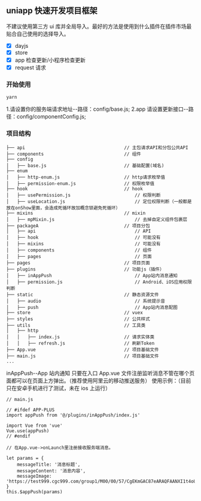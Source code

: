 ## uniapp 快速开发项目框架

不建议使用第三方 ui 库并全局导入。最好的方法是使用到什么插件在插件市场最贴合自己使用的选择导入。

-   [x] dayjs
-   [x] store
-   [x] app 检查更新/小程序检查更新
-   [x] request 请求

### 开始使用

`yarn`

1.请设置你的服务端请求地址--路径：config/base.js;
2.app 请设置更新接口--路径：config/componentConfig.js;

### 项目结构

```
├── api  									// 主包请求API和分包公共API
├── components                             	// 组件
├── config
│   ├── base.js                        	    // 基础配置(域名)
├── enum
│   ├── http-enum.js                        // http请求枚举值
│   ├── permission-enum.js                  // 权限枚举值
├── hook  									// hook
│   ├── usePermission.js                        // 权限判断
│   ├── useLocation.js                          // 定位权限判断（一般都是放在onShow里面，会造成死循环故加概念锁避免死循环）
├── mixins  							    // mixin
│   ├── mpMixin.js                              // 去掉自定义组件包裹层
├── packageA                                // 项目分包
│   ├── api  									// API
│   ├── hook  									// 可能没有
│   ├── mixins  								// 可能没有
│   ├── components  							// 组件
│   ├── pages  									// 页面
├── pages  									// 项目页面
├── plugins  								// 功能js（插件）
│   ├── inAppPush                               // App站内消息通知
│   ├── permission.js                           // Android、iOS应用权限判断
├── static                             		// 静态资源文件
│   ├── audio                             		// 系统提示音
│   ├── push                             		// App站内消息配图
├── store                          			// vuex
├── styles                          		// 公共样式
├── utils                          		    // 工具类
│   ├── http
│   │   ├── index.js                        // 请求实体类
│   │   ├── refresh.js 						// 刷新Token
├── App.vue                                	// 项目基础文件
├── main.js                                	// 项目基础文件
...

```

inAppPush--App 站内通知
只要在入口 App.vue 文件注册监听消息不管在哪个页面都可以在页面上方弹出。（推荐使用阿里云的移动推送服务）
使用示例：（目前只在安卓手机进行了测试，未在 ios 上运行）

```
// main.js

// #ifdef APP-PLUS
import appPush from '@/plugins/inAppPush/index.js'

import Vue from 'vue'
Vue.use(appPush)
// #endif

// 在App.vue->onLaunch里注册接收服务端消息。

let params = {
    messageTitle: '消息标题',
    messageContent: '消息内容',
    messageImage: 'https://test999.cgc999.com/group1/M00/00/57/CgEKmGAC87eARAQFAANXI1t4oU4904.png'
}
this.$appPush(params)
```
